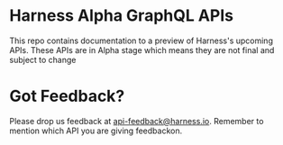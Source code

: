 # Harness Alpha GraphQL APIs

This repo contains documentation to a preview of Harness's upcoming APIs. 
These APIs are in Alpha stage which means they are not final and subject to change

# Got Feedback?

Please drop us feedback at api-feedback@harness.io. 
Remember to mention which API you are giving feedbackon.
